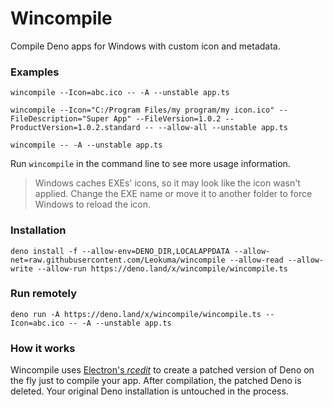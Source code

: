 # Wincompile
Compile Deno apps for Windows with custom icon and metadata.

### Examples
```
wincompile --Icon=abc.ico -- -A --unstable app.ts
```

```
wincompile --Icon="C:/Program Files/my program/my icon.ico" --FileDescription="Super App" --FileVersion=1.0.2 --ProductVersion=1.0.2.standard -- --allow-all --unstable app.ts
```

```
wincompile -- -A --unstable app.ts
```

Run `wincompile` in the command line to see more usage information.

> Windows caches EXEs' icons, so it may look like the icon wasn't applied. Change the EXE name or move it to another folder to force Windows to reload the icon.

### Installation
```
deno install -f --allow-env=DENO_DIR,LOCALAPPDATA --allow-net=raw.githubusercontent.com/Leokuma/wincompile --allow-read --allow-write --allow-run https://deno.land/x/wincompile/wincompile.ts
```

### Run remotely
```
deno run -A https://deno.land/x/wincompile/wincompile.ts --Icon=abc.ico -- -A --unstable app.ts
```

### How it works
Wincompile uses [Electron's _rcedit_](https://github.com/electron/rcedit) to create a patched version of Deno on the fly just to compile your app. After compilation, the patched Deno is deleted. Your original Deno installation is untouched in the process.